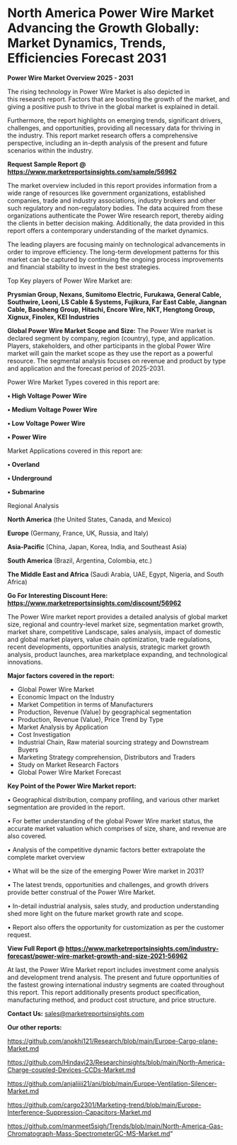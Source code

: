 # North America Power Wire Market Advancing the Growth Globally: Market Dynamics, Trends, Efficiencies Forecast 2031

<Strong> Power Wire Market Overview 2025 - 2031</strong>

The rising technology in Power Wire Market is also depicted in this research report. Factors that are boosting the growth of the market, and giving a positive push to thrive in the global market is explained in detail.

Furthermore, the report highlights on emerging trends, significant drivers, challenges, and opportunities, providing all necessary data for thriving in the industry. This report market research offers a comprehensive perspective, including an in-depth analysis of the present and future scenarios within the industry.

<strong>Request Sample Report @ <a href=https://www.marketreportsinsights.com/sample/56962>https://www.marketreportsinsights.com/sample/56962</a></strong>

The market overview included in this report provides information from a wide range of resources like government organizations, established companies, trade and industry associations, industry brokers and other such regulatory and non-regulatory bodies. The data acquired from these organizations authenticate the Power Wire research report, thereby aiding the clients in better decision making. Additionally, the data provided in this report offers a contemporary understanding of the market dynamics.

The leading players are focusing mainly on technological advancements in order to improve efficiency. The long-term development patterns for this market can be captured by continuing the ongoing process improvements and financial stability to invest in the best strategies.

Top Key players of Power Wire Market are:

<strong>Prysmian Group, Nexans, Sumitomo Electric, Furukawa, General Cable, Southwire, Leoni, LS Cable & Systems, Fujikura, Far East Cable, Jiangnan Cable, Baosheng Group, Hitachi, Encore Wire, NKT, Hengtong Group, Xignux, Finolex, KEI Industries</strong>

<strong><b>Global Power Wire Market Scope and Size:</b></strong>
The Power Wire market is declared segment by company, region (country), type, and application. Players, stakeholders, and other participants in the global Power Wire market will gain the market scope as they use the report as a powerful resource. The segmental analysis focuses on revenue and product by type and application and the forecast period of 2025-2031.

Power Wire Market Types covered in this report are:

<strong>• High Voltage Power Wire

• Medium Voltage Power Wire

• Low Voltage Power Wire

• Power Wire</strong>

Market Applications covered in this report are:

<strong>• Overland

• Underground

• Submarine</strong> 

Regional Analysis

<strong>North America</strong> (the United States, Canada, and Mexico)

<strong>Europe</strong> (Germany, France, UK, Russia, and Italy)

<strong>Asia-Pacific</strong> (China, Japan, Korea, India, and Southeast Asia)

<strong>South America</strong> (Brazil, Argentina, Colombia, etc.)

<strong>The Middle East and Africa</strong> (Saudi Arabia, UAE, Egypt, Nigeria, and South Africa)

<strong>Go For Interesting Discount Here: <a href=https://www.marketreportsinsights.com/discount/56962>https://www.marketreportsinsights.com/discount/56962</a></strong>

The Power Wire market report provides a detailed analysis of global market size, regional and country-level market size, segmentation market growth, market share, competitive Landscape, sales analysis, impact of domestic and global market players, value chain optimization, trade regulations, recent developments, opportunities analysis, strategic market growth analysis, product launches, area marketplace expanding, and technological innovations.

<strong><b>Major factors covered in the report:</b></strong>
<ul>
  <li>Global Power Wire Market </li>
  <li>Economic Impact on the Industry</li>
  <li>Market Competition in terms of Manufacturers</li>
  <li>Production, Revenue (Value) by geographical segmentation</li>
  <li>Production, Revenue (Value), Price Trend by Type</li>
  <li>Market Analysis by Application</li>
  <li>Cost Investigation</li>
  <li>Industrial Chain, Raw material sourcing strategy and Downstream Buyers</li>
  <li>Marketing Strategy comprehension, Distributors and Traders</li>
  <li>Study on Market Research Factors</li>
  <li>Global Power Wire Market Forecast</li>
</ul>

<strong><b>Key Point of the Power Wire Market report:</b></strong>

• Geographical distribution, company profiling, and various other market segmentation are provided in the report.

• For better understanding of the global Power Wire market status, the accurate market valuation which comprises of size, share, and revenue are also covered.

• Analysis of the competitive dynamic factors better extrapolate the complete market overview

• What will be the size of the emerging Power Wire market in 2031?

• The latest trends, opportunities and challenges, and growth drivers provide better construal of the Power Wire Market.

• In-detail industrial analysis, sales study, and production understanding shed more light on the future market growth rate and scope.

• Report also offers the opportunity for customization as per the customer request.

<strong><b>View Full Report @ <a href=https://www.marketreportsinsights.com/industry-forecast/power-wire-market-growth-and-size-2021-56962>https://www.marketreportsinsights.com/industry-forecast/power-wire-market-growth-and-size-2021-56962</a></b></strong>


At last, the Power Wire Market report includes investment come analysis and development trend analysis. The present and future opportunities of the fastest growing international industry segments are coated throughout this report. This report additionally presents product specification, manufacturing method, and product cost structure, and price structure.

<strong>Contact Us:</strong>
sales@marketreportsinsights.com

<strong>Our other reports:</strong>

<a href=https://github.com/anokhi121/Research/blob/main/Europe-Cargo-plane-Market.md>https://github.com/anokhi121/Research/blob/main/Europe-Cargo-plane-Market.md</a>

<a href=https://github.com/Hindavi23/Researchinsights/blob/main/North-America-Charge-coupled-Devices-CCDs-Market.md>https://github.com/Hindavi23/Researchinsights/blob/main/North-America-Charge-coupled-Devices-CCDs-Market.md</a>

<a href=https://github.com/anjaliiii21/ani/blob/main/Europe-Ventilation-Silencer-Market.md>https://github.com/anjaliiii21/ani/blob/main/Europe-Ventilation-Silencer-Market.md</a>

<a href=https://github.com/cargo2301/Marketing-trend/blob/main/Europe-Interference-Suppression-Capacitors-Market.md>https://github.com/cargo2301/Marketing-trend/blob/main/Europe-Interference-Suppression-Capacitors-Market.md</a>

<a href=https://github.com/manmeet5sigh/Trends/blob/main/North-America-Gas-Chromatograph-Mass-SpectrometerGC-MS-Market.md>https://github.com/manmeet5sigh/Trends/blob/main/North-America-Gas-Chromatograph-Mass-SpectrometerGC-MS-Market.md</a>"
